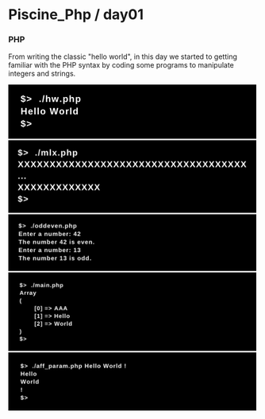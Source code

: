 # Piscine_Php / day01

### PHP

From writing the classic "hello world", in this day we started to getting familiar with the PHP syntax by coding some programs to manipulate integers and strings. 

<img src="../resources/images/hw.png" width="500">
<img src="../resources/images/mlx.png" width="500">
<img src="../resources/images/oddeven.png" width="500">
<img src="../resources/images/ft_split.png" width="500">
<img src="../resources/images/aff_param.png" width="500">
